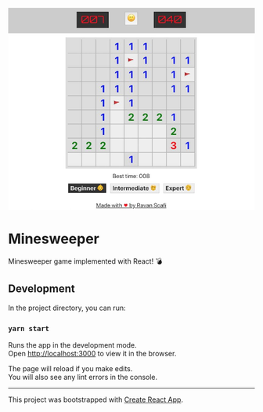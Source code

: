 ![Minesweeper game implemented with React! 💣](./public/screenshot.jpg)

# Minesweeper

Minesweeper game implemented with React! 💣


## Development

In the project directory, you can run:

### `yarn start`

Runs the app in the development mode.<br>
Open [http://localhost:3000](http://localhost:3000) to view it in the browser.

The page will reload if you make edits.<br>You will also see any lint errors in the console.


---

This project was bootstrapped with [Create React App](https://github.com/facebook/create-react-app).
